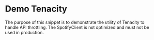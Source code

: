 # Demo Tenacity

The purpose of this snippet is to demonstrate the utility of Tenacity 
to handle API throttling.
The SpotifyClient is not optimized and must not be used in production.
